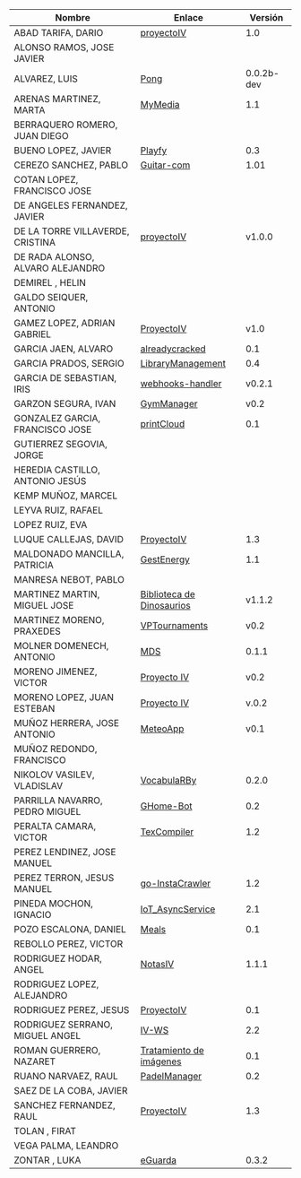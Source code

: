 | Nombre | Enlace | Versión |
|--------|--------|---------|
|ABAD TARIFA, DARIO | [proyectoIV](https://github.com/daraahh/proyectoIV) | 1.0 |
|ALONSO RAMOS, JOSE JAVIER | | |
|ALVAREZ, LUIS | [Pong](https://github.com/lag2k/pong) | 0.0.2b-dev |
|ARENAS MARTINEZ, MARTA| [MyMedia](https://github.com/MartaArM/proyectoIV1920) | 1.1 |
|BERRAQUERO ROMERO, JUAN DIEGO | | |
|BUENO LOPEZ, JAVIER | [Playfy](https://github.com/JaviBL8/Playfy) | 0.3 |
|CEREZO SANCHEZ, PABLO | [Guitar-com](https://github.com/pcerezo/Proyecto-IV-19-20) | 1.01 |
|COTAN LOPEZ, FRANCISCO JOSE | | |
|DE ANGELES FERNANDEZ, JAVIER | | |
|DE LA TORRE VILLAVERDE, CRISTINA |[proyectoIV](https://github.com/cvillaverde24/proyectoIV) | v1.0.0 |
|DE RADA ALONSO, ALVARO ALEJANDRO | | |
|DEMIREL , HELIN | | |
|GALDO SEIQUER, ANTONIO | | |
|GAMEZ LOPEZ, ADRIAN GABRIEL | [ProyectoIV](https://github.com/Gadri8/ProyectoIV) | v1.0 |
|GARCIA JAEN, ALVARO | [alreadycracked](https://github.com/AlvaroGarciaJaen/alreadycracked) | 0.1 |
|GARCIA PRADOS, SERGIO | [LibraryManagement](https://github.com/sergiogp98/LibraryManagement) | 0.4 |
|GARCIA DE SEBASTIAN, IRIS | [webhooks-handler](https://github.com/iris-garcia/webhooks-handler) | v0.2.1 |
|GARZON SEGURA, IVAN | [GymManager](https://github.com/i4vk/GymManager) | v0.2 |
|GONZALEZ GARCIA, FRANCISCO JOSE | [printCloud](https://github.com/Neo-Stark/Proyecto-IV-19-20) | 0.1 |
|GUTIERREZ SEGOVIA, JORGE | | |
|HEREDIA CASTILLO, ANTONIO JESÚS| | |
|KEMP MUÑOZ, MARCEL | | |
|LEYVA RUIZ, RAFAEL | | |
|LOPEZ RUIZ, EVA | | |
|LUQUE CALLEJAS, DAVID | [ProyectoIV](https://github.com/davidluque1/ProyectoIV) | 1.3 |
|MALDONADO MANCILLA, PATRICIA |[GestEnergy](https://github.com/patriciamaldonado/GestEnergy) |1.1 |
|MANRESA NEBOT, PABLO | | |
|MARTINEZ MARTIN, MIGUEL JOSE |[Biblioteca de Dinosaurios](https://github.com/MiguelJMartinez/Proyecto-IV) | v1.1.2|
|MARTINEZ MORENO, PRAXEDES | [VPTournaments](https://github.com/pramartinez/IV_project) | v0.2 |
|MOLNER DOMENECH, ANTONIO | [MDS](https://github.com/antoniomdk/model-deployment-service) | 0.1.1 |
|MORENO JIMENEZ, VICTOR |[Proyecto IV](https://github.com/VictorMorenoJimenez/IV) | v0.2 |
|MORENO LOPEZ, JUAN ESTEBAN |[Proyecto IV](https://github.com/juaneml/IV_1920_Proyecto) |v.0.2|
|MUÑOZ HERRERA, JOSE ANTONIO | [MeteoApp](https://github.com/JoseAntonioMHerrera/MeteoApp) | v0.1 |
|MUÑOZ REDONDO, FRANCISCO | | |
|NIKOLOV VASILEV, VLADISLAV | [VocabulaRBy](https://github.com/Vol0kin/VocabulaRBy) | 0.2.0 |
|PARRILLA NAVARRO, PEDRO MIGUEL |[GHome-Bot](https://github.com/SupeerP/GHome-Bot) |0.2 |
|PERALTA CAMARA, VICTOR | [TexCompiler](https://github.com/victorperalta93/IV-Proyecto) | 1.2 |
|PEREZ LENDINEZ, JOSE MANUEL | | |
|PEREZ TERRON, JESUS MANUEL | [go-InstaCrawler](https://github.com/Jesus-Sheriff/go-InstaCrawler) | 1.2 |
|PINEDA MOCHON, IGNACIO | [IoT_AsyncService](https://github.com/nachop97m/IoT_AsyncService) | 2.1 |
|POZO ESCALONA, DANIEL | [Meals](https://github.com/danipozo/meals) | 0.1 |
|REBOLLO PEREZ, VICTOR | | |
|RODRIGUEZ HODAR, ANGEL | [NotasIV](https://github.com/angelhodar/NotasIV) | 1.1.1 |
|RODRIGUEZ LOPEZ, ALEJANDRO | | |
|RODRIGUEZ PEREZ, JESUS | [ProyectoIV](https://github.com/jesusrpII/Proyecto-IV)| 0.1 |
|RODRIGUEZ SERRANO, MIGUEL ANGEL | [IV-WS](https://github.com/miguelangelrdguez/IV-WS) | 2.2 |
|ROMAN GUERRERO, NAZARET | [Tratamiento de imágenes](https://github.com/nazaretrogue/Microservicio-multimedia) | 0.1 |
|RUANO NARVAEZ, RAUL | [PadelManager](https://github.com/ruanete/PadelManager) | 0.2 |
|SAEZ DE LA COBA, JAVIER | | |
|SANCHEZ FERNANDEZ, RAUL | [ProyectoIV](https://github.com/raulsf6/Proyecto-IV) | 1.3 |
|TOLAN , FIRAT | | |
|VEGA PALMA, LEANDRO | | |
|ZONTAR , LUKA | [eGuarda](https://github.com/lzontar/eGuarda) | 0.3.2 |

